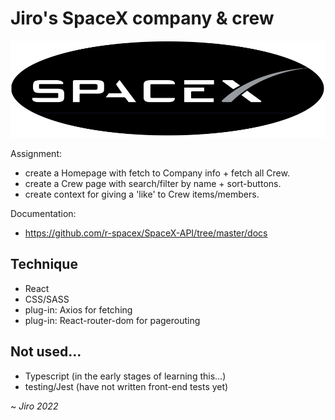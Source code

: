 # Jiro's SpaceX company & crew

![schets](./src/assets/spacex-logo.png)

Assignment:
- create a Homepage with fetch to Company info + fetch all Crew.
- create a Crew page with search/filter by name + sort-buttons.
- create context for giving a 'like' to Crew items/members.

Documentation:
- https://github.com/r-spacex/SpaceX-API/tree/master/docs

## Technique
 * React
 * CSS/SASS
 * plug-in: Axios for fetching
 * plug-in: React-router-dom for pagerouting

## Not used...
* Typescript (in the early stages of learning this...)
* testing/Jest (have not written front-end tests yet)

~ _Jiro 2022_